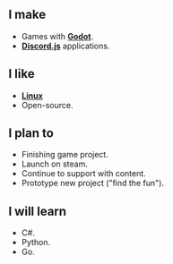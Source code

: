 ## I make

- Games with **[Godot](https://github.com/godotengine/godot)**.
- **[Discord.js](https://github.com/discordjs/discord.js/)** applications.

## I like

- **[Linux](https://github.com/torvalds/linux)**
- Open-source.

## I plan to

- Finishing game project.
- Launch on steam.
- Continue to support with content.
- Prototype new project ("find the fun").

## I will learn

- C#.
- Python.
- Go.
